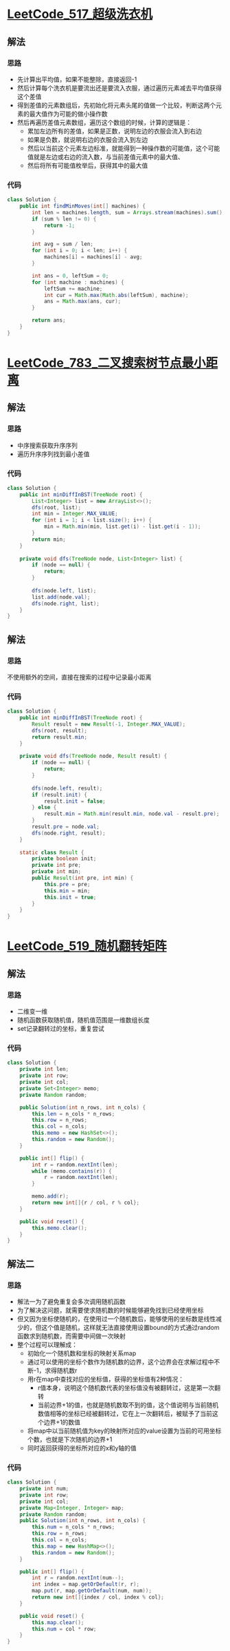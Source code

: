 # [LeetCode_517_超级洗衣机](https://leetcode-cn.com/problems/super-washing-machines/)
## 解法
### 思路
- 先计算出平均值，如果不能整除，直接返回-1
- 然后计算每个洗衣机是要流出还是要流入衣服，通过遍历元素减去平均值获得这个差值
- 得到差值的元素数组后，先初始化将元素头尾的值做一个比较，判断这两个元素的最大值作为可能的做小操作数
- 然后再遍历差值元素数组，遍历这个数组的时候，计算的逻辑是：
    - 累加左边所有的差值，如果是正数，说明左边的衣服会流入到右边
    - 如果是负数，就说明右边的衣服会流入到左边
    - 然后以当前这个元素左边标准，就能得到一种操作数的可能值，这个可能值就是左边或右边的流入数，与当前差值元素中的最大值、
    - 然后将所有可能值枚举后，获得其中的最大值
### 代码
```java
class Solution {
    public int findMinMoves(int[] machines) {
        int len = machines.length, sum = Arrays.stream(machines).sum();
        if (sum % len != 0) {
            return -1;
        }

        int avg = sum / len;
        for (int i = 0; i < len; i++) {
            machines[i] = machines[i] - avg;
        }

        int ans = 0, leftSum = 0;
        for (int machine : machines) {
            leftSum += machine;
            int cur = Math.max(Math.abs(leftSum), machine);
            ans = Math.max(ans, cur);
        }

        return ans;
    }
}
```
# [LeetCode_783_二叉搜索树节点最小距离](https://leetcode-cn.com/problems/minimum-distance-between-bst-nodes/)
## 解法
### 思路
- 中序搜索获取升序序列
- 遍历升序序列找到最小差值
### 代码
```java
class Solution {
    public int minDiffInBST(TreeNode root) {
        List<Integer> list = new ArrayList<>();
        dfs(root, list);
        int min = Integer.MAX_VALUE;
        for (int i = 1; i < list.size(); i++) {
            min = Math.min(min, list.get(i) - list.get(i - 1));
        }
        return min;
    }
    
    private void dfs(TreeNode node, List<Integer> list) {
        if (node == null) {
            return;
        }
        
        dfs(node.left, list);
        list.add(node.val);
        dfs(node.right, list);
    } 
}
```
## 解法
### 思路
不使用额外的空间，直接在搜索的过程中记录最小距离
### 代码
```java
class Solution {
    public int minDiffInBST(TreeNode root) {
        Result result = new Result(-1, Integer.MAX_VALUE);
        dfs(root, result);
        return result.min;
    }
    
    private void dfs(TreeNode node, Result result) {
        if (node == null) {
            return;
        }
        
        dfs(node.left, result);
        if (result.init) {
            result.init = false;
        } else {
            result.min = Math.min(result.min, node.val - result.pre);
        }
        result.pre = node.val;
        dfs(node.right, result);
    }
    
    static class Result {
        private boolean init;
        private int pre;
        private int min;
        public Result(int pre, int min) {
            this.pre = pre;
            this.min = min;
            this.init = true;
        }
    } 
}
```
# [LeetCode_519_随机翻转矩阵](https://leetcode-cn.com/problems/random-flip-matrix/)
## 解法
### 思路
- 二维变一维
- 随机函数获取随机值，随机值范围是一维数组长度
- set记录翻转过的坐标，重复尝试
### 代码
```java
class Solution {
    private int len;
    private int row;
    private int col;
    private Set<Integer> memo;
    private Random random;

    public Solution(int n_rows, int n_cols) {
        this.len = n_cols * n_rows;
        this.row = n_rows;
        this.col = n_cols;
        this.memo = new HashSet<>();
        this.random = new Random();
    }

    public int[] flip() {
        int r = random.nextInt(len);
        while (memo.contains(r)) {
            r = random.nextInt(len);
        }

        memo.add(r);
        return new int[]{r / col, r % col};
    }

    public void reset() {
        this.memo.clear();
    }
}
```
## 解法二
### 思路
- 解法一为了避免重复会多次调用随机函数
- 为了解决这问题，就需要使求随机数的时候能够避免找到已经使用坐标
- 但又因为坐标使随机的，在使用过一个随机数后，能够使用的坐标数是线性减少的，但这个值是随机，这样就无法直接使用设置bound的方式通过random函数求到随机数，而需要中间做一次映射
- 整个过程可以理解成：
    - 初始化一个随机数和坐标的映射关系map
    - 通过可以使用的坐标个数作为随机数的边界，这个边界会在求解过程中不断-1，求得随机数r
    - 用r在map中查找对应的坐标值，获得的坐标值有2种情况：
        - r值本身，说明这个随机数代表的坐标值没有被翻转过，这是第一次翻转
        - 当前边界+1的值，也就是随机数取不到的值，这个值说明与当前随机数值相等的坐标已经被翻转过，它在上一次翻转后，被赋予了当前这个边界+1的数值
    - 将map中以当前随机值为key的映射所对应的value设置为当前的可用坐标个数，也就是下次随机的边界+1
    - 同时返回获得的坐标所对应的x和y轴的值
### 代码
```java
class Solution {
    private int num;
    private int row;
    private int col;
    private Map<Integer, Integer> map;
    private Random random;
    public Solution(int n_rows, int n_cols) {
        this.num = n_cols * n_rows;
        this.row = n_rows;
        this.col = n_cols;
        this.map = new HashMap<>();
        this.random = new Random();
    }

    public int[] flip() {
        int r = random.nextInt(num--);
        int index = map.getOrDefault(r, r);
        map.put(r, map.getOrDefault(num, num));
        return new int[]{index / col, index % col};
    }

    public void reset() {
        this.map.clear();
        this.num = col * row;
    }
}

```
